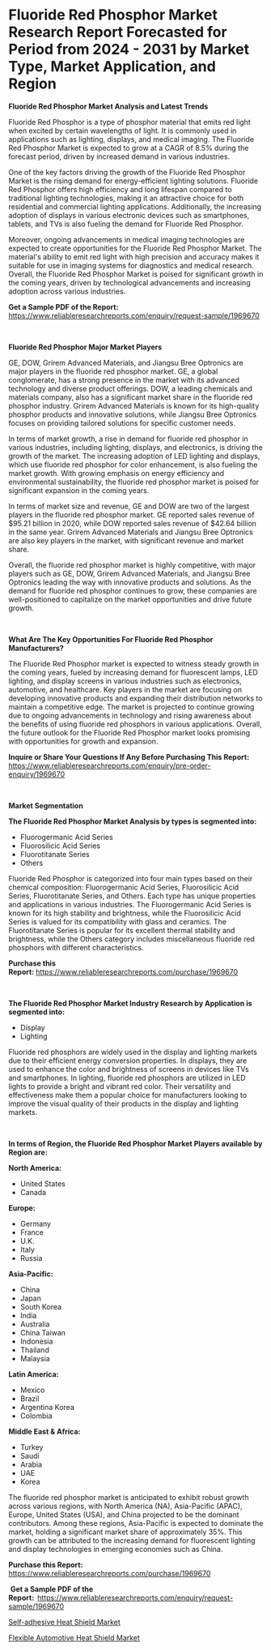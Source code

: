 <p><h1>Fluoride Red Phosphor Market Research Report Forecasted for Period from 2024 -  2031 by Market Type, Market Application, and Region</h1></p><p><strong>Fluoride Red Phosphor Market Analysis and Latest Trends</strong></p>
<p><p>Fluoride Red Phosphor is a type of phosphor material that emits red light when excited by certain wavelengths of light. It is commonly used in applications such as lighting, displays, and medical imaging. The Fluoride Red Phosphor Market is expected to grow at a CAGR of 8.5% during the forecast period, driven by increased demand in various industries.</p><p>One of the key factors driving the growth of the Fluoride Red Phosphor Market is the rising demand for energy-efficient lighting solutions. Fluoride Red Phosphor offers high efficiency and long lifespan compared to traditional lighting technologies, making it an attractive choice for both residential and commercial lighting applications. Additionally, the increasing adoption of displays in various electronic devices such as smartphones, tablets, and TVs is also fueling the demand for Fluoride Red Phosphor.</p><p>Moreover, ongoing advancements in medical imaging technologies are expected to create opportunities for the Fluoride Red Phosphor Market. The material's ability to emit red light with high precision and accuracy makes it suitable for use in imaging systems for diagnostics and medical research. Overall, the Fluoride Red Phosphor Market is poised for significant growth in the coming years, driven by technological advancements and increasing adoption across various industries.</p></p>
<p><strong>Get a Sample PDF of the Report:&nbsp;</strong> <a href="https://www.reliableresearchreports.com/enquiry/request-sample/1969670">https://www.reliableresearchreports.com/enquiry/request-sample/1969670</a></p>
<p>&nbsp;</p>
<p><strong>Fluoride Red Phosphor Major Market Players</strong></p>
<p><p>GE, DOW, Grirem Advanced Materials, and Jiangsu Bree Optronics are major players in the fluoride red phosphor market. GE, a global conglomerate, has a strong presence in the market with its advanced technology and diverse product offerings. DOW, a leading chemicals and materials company, also has a significant market share in the fluoride red phosphor industry. Grirem Advanced Materials is known for its high-quality phosphor products and innovative solutions, while Jiangsu Bree Optronics focuses on providing tailored solutions for specific customer needs.</p><p>In terms of market growth, a rise in demand for fluoride red phosphor in various industries, including lighting, displays, and electronics, is driving the growth of the market. The increasing adoption of LED lighting and displays, which use fluoride red phosphor for color enhancement, is also fueling the market growth. With growing emphasis on energy efficiency and environmental sustainability, the fluoride red phosphor market is poised for significant expansion in the coming years.</p><p>In terms of market size and revenue, GE and DOW are two of the largest players in the fluoride red phosphor market. GE reported sales revenue of $95.21 billion in 2020, while DOW reported sales revenue of $42.64 billion in the same year. Grirem Advanced Materials and Jiangsu Bree Optronics are also key players in the market, with significant revenue and market share.</p><p>Overall, the fluoride red phosphor market is highly competitive, with major players such as GE, DOW, Grirem Advanced Materials, and Jiangsu Bree Optronics leading the way with innovative products and solutions. As the demand for fluoride red phosphor continues to grow, these companies are well-positioned to capitalize on the market opportunities and drive future growth.</p></p>
<p>&nbsp;</p>
<p><strong>What Are The Key Opportunities For Fluoride Red Phosphor Manufacturers?</strong></p>
<p><p>The Fluoride Red Phosphor market is expected to witness steady growth in the coming years, fueled by increasing demand for fluorescent lamps, LED lighting, and display screens in various industries such as electronics, automotive, and healthcare. Key players in the market are focusing on developing innovative products and expanding their distribution networks to maintain a competitive edge. The market is projected to continue growing due to ongoing advancements in technology and rising awareness about the benefits of using fluoride red phosphors in various applications. Overall, the future outlook for the Fluoride Red Phosphor market looks promising with opportunities for growth and expansion.</p></p>
<p><strong>Inquire or Share Your Questions If Any Before Purchasing This Report:</strong> <a href="https://www.reliableresearchreports.com/enquiry/pre-order-enquiry/1969670">https://www.reliableresearchreports.com/enquiry/pre-order-enquiry/1969670</a></p>
<p>&nbsp;</p>
<p><strong>Market Segmentation</strong></p>
<p><strong>The Fluoride Red Phosphor Market Analysis by types is segmented into:</strong></p>
<p><ul><li>Fluorogermanic Acid Series</li><li>Fluorosilicic Acid Series</li><li>Fluorotitanate Series</li><li>Others</li></ul></p>
<p><p>Fluoride Red Phosphor is categorized into four main types based on their chemical composition: Fluorogermanic Acid Series, Fluorosilicic Acid Series, Fluorotitanate Series, and Others. Each type has unique properties and applications in various industries. The Fluorogermanic Acid Series is known for its high stability and brightness, while the Fluorosilicic Acid Series is valued for its compatibility with glass and ceramics. The Fluorotitanate Series is popular for its excellent thermal stability and brightness, while the Others category includes miscellaneous fluoride red phosphors with different characteristics.</p></p>
<p><strong>Purchase this Report:&nbsp;</strong><a href="https://www.reliableresearchreports.com/purchase/1969670">https://www.reliableresearchreports.com/purchase/1969670</a></p>
<p>&nbsp;</p>
<p><strong>The Fluoride Red Phosphor Market Industry Research by Application is segmented into:</strong></p>
<p><ul><li>Display</li><li>Lighting</li></ul></p>
<p><p>Fluoride red phosphors are widely used in the display and lighting markets due to their efficient energy conversion properties. In displays, they are used to enhance the color and brightness of screens in devices like TVs and smartphones. In lighting, fluoride red phosphors are utilized in LED lights to provide a bright and vibrant red color. Their versatility and effectiveness make them a popular choice for manufacturers looking to improve the visual quality of their products in the display and lighting markets.</p></p>
<p>&nbsp;</p>
<p><strong>In terms of Region, the Fluoride Red Phosphor Market Players available by Region are:</strong></p>
<p>
    <p> <strong> North America: </strong>
        <ul>
            <li>United States</li>
            <li>Canada</li>
        </ul>
        </p> 
    <p> <strong> Europe: </strong>
        <ul>
            <li>Germany</li>
            <li>France</li>
            <li>U.K.</li>
            <li>Italy</li>
            <li>Russia</li>
        </ul>
        </p> 
    <p> <strong> Asia-Pacific: </strong>
        <ul>
            <li>China</li>
            <li>Japan</li>
            <li>South Korea</li>
            <li>India</li>
            <li>Australia</li>
            <li>China Taiwan</li>
            <li>Indonesia</li>
            <li>Thailand</li>
            <li>Malaysia</li>
        </ul>
        </p> 
    <p> <strong> Latin America: </strong>
        <ul>
            <li>Mexico</li>
            <li>Brazil</li>
            <li>Argentina Korea</li>
            <li>Colombia</li>
        </ul>
        </p> 
    <p> <strong> Middle East & Africa: </strong>
        <ul>
            <li>Turkey</li>
            <li>Saudi</li>
            <li>Arabia</li>
            <li>UAE</li>
            <li>Korea</li>
        </ul>
    </p>
    </p>
<p><p>The fluoride red phosphor market is anticipated to exhibit robust growth across various regions, with North America (NA), Asia-Pacific (APAC), Europe, United States (USA), and China projected to be the dominant contributors. Among these regions, Asia-Pacific is expected to dominate the market, holding a significant market share of approximately 35%. This growth can be attributed to the increasing demand for fluorescent lighting and display technologies in emerging economies such as China.</p></p>
<p><strong>Purchase this Report: </strong><a href="https://www.reliableresearchreports.com/purchase/1969670">https://www.reliableresearchreports.com/purchase/1969670</a></p>
<p>&nbsp;<strong>Get a Sample PDF of the Report:&nbsp;&nbsp;</strong><a href="https://www.reliableresearchreports.com/enquiry/request-sample/1969670">https://www.reliableresearchreports.com/enquiry/request-sample/1969670</a></p>
<p><strong></strong></p>
<p><p><a href="https://issuu.com/reportprime-2/docs/self-adhesive-heat-shield-market-size-2030.pptx">Self-adhesive Heat Shield Market</a></p><p><a href="https://issuu.com/reportprime-2/docs/flexible-automotive-heat-shield-market-size-2030.p">Flexible Automotive Heat Shield Market</a></p></p>